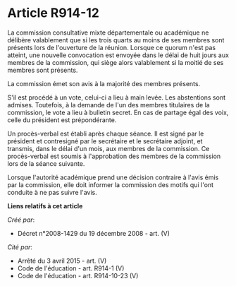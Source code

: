 # Article R914-12

La commission consultative mixte départementale ou académique ne délibère  valablement que si les trois quarts au moins de
ses membres sont présents lors  de l'ouverture de la réunion. Lorsque ce quorum n'est pas atteint, une nouvelle  convocation
est envoyée dans le délai de huit jours aux membres de la  commission, qui siège alors valablement si la moitié de ses
membres sont  présents.

La commission émet son avis à la majorité des  membres présents.

S'il est procédé à un vote, celui-ci a lieu  à main levée. Les abstentions sont admises. Toutefois, à la demande de l'un des
membres titulaires de la commission, le vote a lieu à bulletin secret. En cas de  partage égal des voix, celle du président
est prépondérante.

Un procès-verbal est établi après chaque séance. Il est signé par le  président et contresigné par le secrétaire et le
secrétaire adjoint, et  transmis, dans le délai d'un mois, aux membres de la commission. Ce  procès-verbal est soumis à
l'approbation des membres de la commission lors de la  séance suivante.

Lorsque l'autorité académique prend une  décision contraire à l'avis émis par la commission, elle doit informer la
commission des motifs qui l'ont conduite à ne pas suivre l'avis.

**Liens relatifs à cet article**

_Créé par_:

  - Décret n°2008-1429 du 19 décembre 2008 - art. (V)

_Cité par_:

  - Arrêté du 3 avril 2015 - art. (V)
  - Code de l'éducation - art. R914-1 (V)
  - Code de l'éducation - art. R914-10-23 (V)
